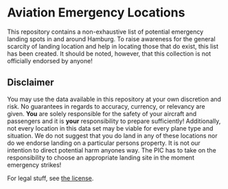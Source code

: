 # Aviation Emergency Locations

This repository contains a non-exhaustive list of potential emergency landing spots in and around Hamburg. To raise awareness for the general scarcity of landing location and help in locating those that do exist, this list has been created. It should be noted, however, that this collection is not officially endorsed by anyone!

## Disclaimer

You may use the data available in this repository at your own discretion and risk. No guarantees in regards to accuracy, currency, or relevancy are given. **You** are solely responsible for the safety of your aircraft and passengers and it is **your** responsibility to prepare sufficiently! Additionally, not every location in this data set may be viable for every plane type and situation. We do not suggest that you do land in any of these locations nor do we endorse landing on a particular persons property. It is not our intention to direct potential harm anyones way. The PIC has to take on the responsibility to choose an appropriate landing site in the moment emergency strikes!

For legal stuff, see [the license](LICENSE.md).